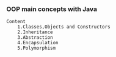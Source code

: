 ### OOP main concepts with Java 

    Content 
        1.Classes,Objects and Constructors
        2.Inheritance
        3.Abstraction
        4.Encapsulation
        5.Polymorphism